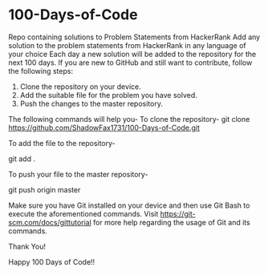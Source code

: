 # 100-Days-of-Code
Repo containing solutions to Problem Statements from HackerRank
Add any solution to the problem statements from HackerRank in any language of your choice Each day a new solution will be added to the repository for the next 100 days.
If you are new to GitHub and still want to contribute, follow the following steps:
1. Clone the repository on your device.
2. Add the suitable file for the problem you have solved.
3. Push the changes to the master repository.

The following commands will help you-
To clone the repository-
git clone https://github.com/ShadowFax1731/100-Days-of-Code.git 

To add the file to the repository-

git add .

To push your file to the master repository-

git push origin master

Make sure you have Git installed on your device and then use Git Bash to execute the aforementioned commands. Visit https://git-scm.com/docs/gittutorial for more help regarding the usage of Git and its commands.


Thank You!


Happy 100 Days of Code!!
